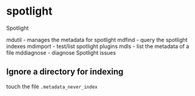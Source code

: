 # spotlight
Spotlight

mdutil - manages the metadata for spotlight
mdfind - query the spotlight indexes
mdimport - test/list spotlight plugins
mdls - list the metadata of a file
mddiagnose - diagnose Spotlight issues

Ignore a directory for indexing
-------------------------------
touch the file ``.metadata_never_index``

